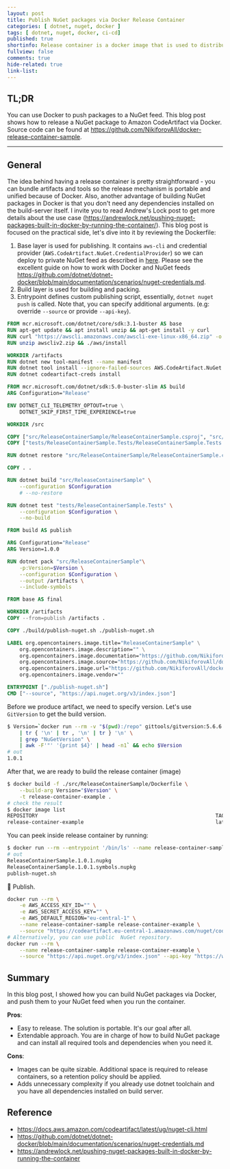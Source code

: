 ```yaml
---
layout: post
title: Publish NuGet packages via Docker Release Container
categories: [ dotnet, nuget, docker ]
tags: [ dotnet, nuget, docker, ci-cd]
published: true
shortinfo: Release container is a docker image that is used to distribute and release components.
fullview: false
comments: true
hide-related: true
link-list: 
---
```


## TL;DR

You can use Docker to push packages to a NuGet feed. This blog post shows how to release a NuGet package to Amazon CodeArtifact via Docker. Source code can be found at <https://github.com/NikiforovAll/docker-release-container-sample>.

---

## General

The idea behind having a release container is pretty straightforward - you can bundle artifacts and tools so the release mechanism is portable and unified because of Docker. Also, another advantage of building NuGet packages in Docker is that you don't need any dependencies installed on the build-server itself. I invite you to read Andrew's Lock post to get more details about the use case (<https://andrewlock.net/pushing-nuget-packages-built-in-docker-by-running-the-container/>). This blog post is focused on the practical side, let's dive into it by reviewing the Dockerfile:

1. Base layer is used for publishing. It contains `aws-cli` and credential provider (`AWS.CodeArtifact.NuGet.CredentialProvider`) so we can deploy to private NuGet feed as described in [here](https://docs.aws.amazon.com/codeartifact/latest/ug/nuget-cli.html). Please see the excellent guide on how to work with Docker and NuGet feeds <https://github.com/dotnet/dotnet-docker/blob/main/documentation/scenarios/nuget-credentials.md>.
2. Build layer is used for building and packing.
3. Entrypoint defines custom publishing script, essentially, `dotnet nuget push` is called. Note that, you can specify additional arguments. (e.g: override `--source` or provide `--api-key`).

```Dockerfile
FROM mcr.microsoft.com/dotnet/core/sdk:3.1-buster AS base
RUN apt-get update && apt install unzip && apt-get install -y curl
RUN curl "https://awscli.amazonaws.com/awscli-exe-linux-x86_64.zip" -o "awscliv2.zip"
RUN unzip awscliv2.zip && ./aws/install

WORKDIR /artifacts
RUN dotnet new tool-manifest --name manifest
RUN dotnet tool install --ignore-failed-sources AWS.CodeArtifact.NuGet.CredentialProvider
RUN dotnet codeartifact-creds install

FROM mcr.microsoft.com/dotnet/sdk:5.0-buster-slim AS build
ARG Configuration="Release"

ENV DOTNET_CLI_TELEMETRY_OPTOUT=true \
    DOTNET_SKIP_FIRST_TIME_EXPERIENCE=true

WORKDIR /src

COPY ["src/ReleaseContainerSample/ReleaseContainerSample.csproj", "src/ReleaseContainerSample/"]
COPY ["tests/ReleaseContainerSample.Tests/ReleaseContainerSample.Tests.csproj", "tests/ReleaseContainerSample.Tests/"]

RUN dotnet restore "src/ReleaseContainerSample/ReleaseContainerSample.csproj"

COPY . .

RUN dotnet build "src/ReleaseContainerSample" \
    --configuration $Configuration
    # --no-restore

RUN dotnet test "tests/ReleaseContainerSample.Tests" \
    --configuration $Configuration \
    --no-build

FROM build AS publish

ARG Configuration="Release"
ARG Version=1.0.0

RUN dotnet pack "src/ReleaseContainerSample"\
    -p:Version=$Version \
    --configuration $Configuration \
    --output /artifacts \
    --include-symbols

FROM base AS final

WORKDIR /artifacts
COPY --from=publish /artifacts .

COPY ./build/publish-nuget.sh ./publish-nuget.sh

LABEL org.opencontainers.image.title="ReleaseContainerSample" \
    org.opencontainers.image.description="" \
    org.opencontainers.image.documentation="https://github.com/NikiforovAll/docker-release-container-sample" \
    org.opencontainers.image.source="https://github.com/NikiforovAll/docker-release-container-sample.git" \
    org.opencontainers.image.url="https://github.com/NikiforovAll/docker-release-container-sample" \
    org.opencontainers.image.vendor=""

ENTRYPOINT ["./publish-nuget.sh"]
CMD ["--source", "https://api.nuget.org/v3/index.json"]
```

Before we produce artifact, we need to specify version. Let's use `GitVersion` to get the build version. 

```bash
$ Version=`docker run --rm -v "$(pwd):/repo" gittools/gitversion:5.6.6 /repo \
    | tr { '\n' | tr , '\n' | tr } '\n' \
    | grep "NuGetVersion" \
    | awk -F'"' '{print $4}' | head -n1` && echo $Version
# out
1.0.1
```

After that, we are ready to build the release container (image)

```bash
$ docker build -f ./src/ReleaseContainerSample/Dockerfile \
    --build-arg Version="$Version" \
    -t release-container-example .
# check the result
$ docker image list 
REPOSITORY                                                          TAG              IMAGE ID       CREATED          SIZE
release-container-example                                           latest           7ca4acd3845b   43 seconds ago   1.12GB
```

You can peek inside release container by running:

```bash
$ docker run --rm --entrypoint '/bin/ls' --name release-container-sample release-container-example
# out
ReleaseContainerSample.1.0.1.nupkg
ReleaseContainerSample.1.0.1.symbols.nupkg
publish-nuget.sh
```

🚀 Publish.

```bash
docker run --rm \
    -e AWS_ACCESS_KEY_ID="" \
    -e AWS_SECRET_ACCESS_KEY="" \
    -e AWS_DEFAULT_REGION="eu-central-1" \
    --name release-container-sample release-container-example \
    --source "https://codeartifact.eu-central-1.amazonaws.com/nuget/codeartifact-repository/v3/index.json"
# Alternatively, you can use public  NuGet repository.
docker run --rm \
    --name release-container-sample release-container-example \
    --source "https://api.nuget.org/v3/index.json" --api-key "https://www.youtube.com/watch?v=dQw4w9WgXcQ"
```

## Summary

In this blog post, I showed how you can build NuGet packages via Docker, and push them to your NuGet feed when you run the container.

**Pros**:

* Easy to release. The solution is portable. It's our goal after all.
* Extendable approach. You are in charge of how to build NuGet package and can install all required tools and dependencies when you need it.

**Cons**:

* Images can be quite sizable. Additional space is required to release containers, so a retention policy should be applied.
* Adds unnecessary complexity if you already use dotnet toolchain and you have all dependencies installed on build server.

## Reference

* <https://docs.aws.amazon.com/codeartifact/latest/ug/nuget-cli.html>
* <https://github.com/dotnet/dotnet-docker/blob/main/documentation/scenarios/nuget-credentials.md>
* <https://andrewlock.net/pushing-nuget-packages-built-in-docker-by-running-the-container>
